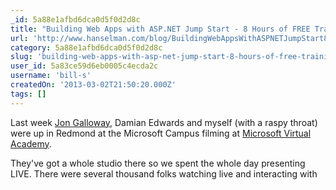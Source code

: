 ```yaml
---
_id: 5a88e1afbd6dca0d5f0d2d8c
title: "Building Web Apps with ASP.NET Jump Start - 8 Hours of FREE Training Videos"
url: 'http://www.hanselman.com/blog/BuildingWebAppsWithASPNETJumpStart8HoursOfFREETrainingVideos.aspx'
category: 5a88e1afbd6dca0d5f0d2d8c
slug: 'building-web-apps-with-asp-net-jump-start-8-hours-of-free-training-videos'
user_id: 5a83ce59d6eb0005c4ecda2c
username: 'bill-s'
createdOn: '2013-03-02T21:50:20.000Z'
tags: []
---
```


Last week <a href="http://weblogs.asp.net/jgalloway/archive/2013/02/28/building-web-apps-with-asp-net-jump-start-over-6-hours-of-free-asp-net-video-training.aspx">Jon Galloway</a>, Damian Edwards and myself (with a raspy throat) were up in Redmond at the Microsoft Campus filming at <a href="http://www.microsoftvirtualacademy.com/">Microsoft Virtual Academy</a>.

They've got a whole studio there so we spent the whole day presenting LIVE. There were several thousand folks watching live and interacting with
